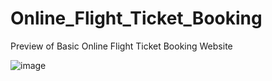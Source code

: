 # Online_Flight_Ticket_Booking

Preview of Basic Online Flight Ticket Booking Website

![image](https://github.com/user-attachments/assets/922c660f-6ab9-46a8-a887-0041f0789bb6)

